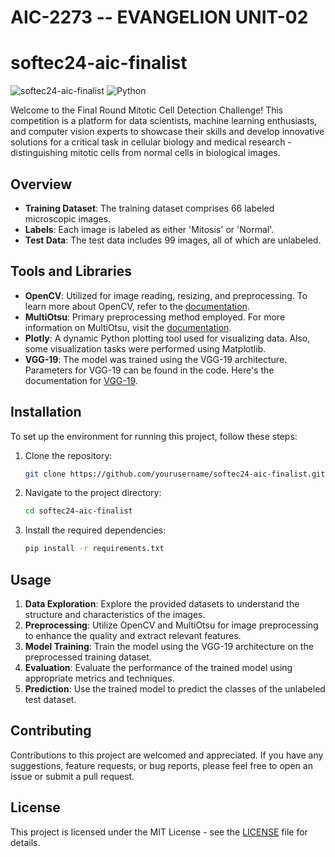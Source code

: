 # AIC-2273 -- EVANGELION UNIT-02

# softec24-aic-finalist

![softec24-aic-finalist](https://img.shields.io/badge/softec24--aic--finalist-orange)
![Python](https://img.shields.io/badge/Made%20with-Python-blue)

Welcome to the Final Round Mitotic Cell Detection Challenge! This competition is a platform for data scientists, machine learning enthusiasts, and computer vision experts to showcase their skills and develop innovative solutions for a critical task in cellular biology and medical research - distinguishing mitotic cells from normal cells in biological images.

## Overview
- **Training Dataset**: The training dataset comprises 66 labeled microscopic images.
- **Labels**: Each image is labeled as either 'Mitosis' or 'Normal'.
- **Test Data**: The test data includes 99 images, all of which are unlabeled.

## Tools and Libraries
- **OpenCV**: Utilized for image reading, resizing, and preprocessing. To learn more about OpenCV, refer to the [documentation](https://docs.opencv.org/4.x/index.html).
- **MultiOtsu**: Primary preprocessing method employed. For more information on MultiOtsu, visit the [documentation](https://scikit-image.org/docs/stable/auto_examples/segmentation/plot_multiotsu.html).
- **Plotly**: A dynamic Python plotting tool used for visualizing data. Also, some visualization tasks were performed using Matplotlib.
- **VGG-19**: The model was trained using the VGG-19 architecture. Parameters for VGG-19 can be found in the code. Here's the documentation for [VGG-19](https://keras.io/api/applications/vgg/).

## Installation
To set up the environment for running this project, follow these steps:

1. Clone the repository:
   ```bash
   git clone https://github.com/yourusername/softec24-aic-finalist.git
   ```
2. Navigate to the project directory:
   ```bash
   cd softec24-aic-finalist
   ```
3. Install the required dependencies:
   ```bash
   pip install -r requirements.txt
   ```

## Usage
1. **Data Exploration**: Explore the provided datasets to understand the structure and characteristics of the images.
2. **Preprocessing**: Utilize OpenCV and MultiOtsu for image preprocessing to enhance the quality and extract relevant features.
3. **Model Training**: Train the model using the VGG-19 architecture on the preprocessed training dataset.
4. **Evaluation**: Evaluate the performance of the trained model using appropriate metrics and techniques.
5. **Prediction**: Use the trained model to predict the classes of the unlabeled test dataset.

## Contributing
Contributions to this project are welcomed and appreciated. If you have any suggestions, feature requests, or bug reports, please feel free to open an issue or submit a pull request.

## License
This project is licensed under the MIT License - see the [LICENSE](LICENSE) file for details.
